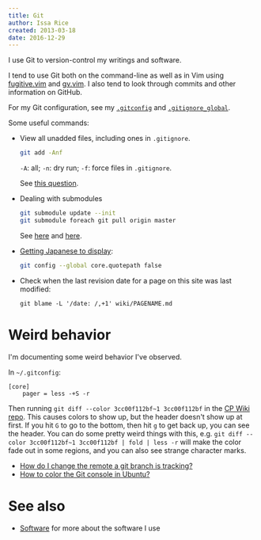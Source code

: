 ```yaml
---
title: Git
author: Issa Rice
created: 2013-03-18
date: 2016-12-29
---
```


I use Git to version-control my writings and software.

I tend to use Git both on the command-line as well as in Vim using
[fugitive.vim](https://github.com/tpope/vim-fugitive) and
[gv.vim](https://github.com/junegunn/gv.vim).
I also tend to look through commits and other information on GitHub.

For my Git configuration, see my [`.gitconfig`][gitconfig] and
[`.gitignore_global`][ignore].

Some useful commands:

- View all unadded files, including ones in <code>.gitignore</code>.

    ```bash
    git add -Anf
    ```

    `-A`: all; `-n`: dry run; `-f`: force files in `.gitignore`.

    See [this question](http://stackoverflow.com/questions/3801321/git-list-only-untracked-files-also-custom-commands).

- Dealing with submodules

    ```bash
    git submodule update --init 
    git submodule foreach git pull origin master
    ```

    See [here](http://stackoverflow.com/questions/5828324/update-git-submodule) and [here](http://blog.jacius.info/git-submodule-cheat-sheet/).

- [Getting Japanese to display](https://stackoverflow.com/questions/4144417/how-to-handle-asian-characters-in-file-names-in-git-on-os-x):

    ```bash
    git config --global core.quotepath false
    ```

- Check when the last revision date for a page on this site was last modified:

    ~~~{.bash}
    git blame -L '/date: /,+1' wiki/PAGENAME.md
    ~~~

# Weird behavior

I'm documenting some weird behavior I've observed.

In `~/.gitconfig`:

```{.bash}
[core]
    pager = less -+S -r
```

Then running `git diff --color 3cc00f112bf~1 3cc00f112bf` in the [CP Wiki repo](https://github.com/riceissa/causeprioritization). This causes colors to show up, but the header doesn't show up at first. If you hit `G` to go to the bottom, then hit `g` to get back up, you can see the header.  You can do some pretty weird things with this, e.g. `git diff --color 3cc00f112bf~1 3cc00f112bf | fold | less -r` will make the color fade out in some regions, and you can also see strange character marks.

- [How do I change the remote a git branch is tracking?](http://stackoverflow.com/questions/4878249/how-do-i-change-the-remote-a-git-branch-is-tracking)
- [How to color the Git console in Ubuntu?](http://stackoverflow.com/questions/10998792/how-to-color-the-git-console-in-ubuntu)

# See also

* [Software]() for more about the software I use

[gitconfig]: https://github.com/riceissa/dotfiles/blob/master/.gitconfig
[ignore]: https://github.com/riceissa/dotfiles/blob/master/.gitignore_global
